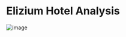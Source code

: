 # Elizium Hotel Analysis

![image](https://github.com/user-attachments/assets/22ff2f86-517f-4f6c-b71b-577b4a06b67b)

